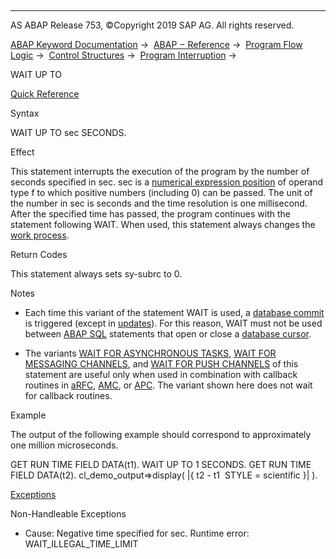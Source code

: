   

* * *

AS ABAP Release 753, ©Copyright 2019 SAP AG. All rights reserved.

[ABAP Keyword Documentation](https://help.sap.com/doc/abapdocu_753_index_htm/7.53/en-US/abenabap.htm) →  [ABAP − Reference](https://help.sap.com/doc/abapdocu_753_index_htm/7.53/en-US/abenabap_reference.htm) →  [Program Flow Logic](https://help.sap.com/doc/abapdocu_753_index_htm/7.53/en-US/abenabap_flow_logic.htm) →  [Control Structures](https://help.sap.com/doc/abapdocu_753_index_htm/7.53/en-US/abencontrol_structures.htm) →  [Program Interruption](https://help.sap.com/doc/abapdocu_753_index_htm/7.53/en-US/abenwait.htm) → 

WAIT UP TO

[Quick Reference](https://help.sap.com/doc/abapdocu_753_index_htm/7.53/en-US/abapwait_shortref.htm)

Syntax

WAIT UP TO sec SECONDS.

Effect

This statement interrupts the execution of the program by the number of seconds specified in sec. sec is a [numerical expression position](https://help.sap.com/doc/abapdocu_753_index_htm/7.53/en-US/abennumerical_expr_position_glosry.htm "Glossary Entry") of operand type f to which positive numbers (including 0) can be passed. The unit of the number in sec is seconds and the time resolution is one millisecond. After the specified time has passed, the program continues with the statement following WAIT. When used, this statement always changes the [work process](https://help.sap.com/doc/abapdocu_753_index_htm/7.53/en-US/abenwork_process_glosry.htm "Glossary Entry").

Return Codes

This statement always sets sy-subrc to 0.

Notes

-   Each time this variant of the statement WAIT is used, a [database commit](https://help.sap.com/doc/abapdocu_753_index_htm/7.53/en-US/abendatabase_commit_glosry.htm "Glossary Entry") is triggered (except in [updates](https://help.sap.com/doc/abapdocu_753_index_htm/7.53/en-US/abenupdate_glosry.htm "Glossary Entry")). For this reason, WAIT must not be used between [ABAP SQL](https://help.sap.com/doc/abapdocu_753_index_htm/7.53/en-US/abenopen_sql_glosry.htm "Glossary Entry") statements that open or close a [database cursor](https://help.sap.com/doc/abapdocu_753_index_htm/7.53/en-US/abendatabase_cursor_glosry.htm "Glossary Entry").
    
-   The variants [WAIT FOR ASYNCHRONOUS TASKS](https://help.sap.com/doc/abapdocu_753_index_htm/7.53/en-US/abapwait_until.htm), [WAIT FOR MESSAGING CHANNELS](https://help.sap.com/doc/abapdocu_753_index_htm/7.53/en-US/abapwait_amc.htm), and [WAIT FOR PUSH CHANNELS](https://help.sap.com/doc/abapdocu_753_index_htm/7.53/en-US/abapwait_apc.htm) of this statement are useful only when used in combination with callback routines in [aRFC](https://help.sap.com/doc/abapdocu_753_index_htm/7.53/en-US/abenarfc_glosry.htm "Glossary Entry"), [AMC](https://help.sap.com/doc/abapdocu_753_index_htm/7.53/en-US/abenamc_glosry.htm "Glossary Entry"), or [APC](https://help.sap.com/doc/abapdocu_753_index_htm/7.53/en-US/abenapc_glosry.htm "Glossary Entry"). The variant shown here does not wait for callback routines.
    

Example

The output of the following example should correspond to approximately one million microseconds.

GET RUN TIME FIELD DATA(t1).
WAIT UP TO 1 SECONDS.
GET RUN TIME FIELD DATA(t2).
cl\_demo\_output=>display( |{ t2 - t1  STYLE = scientific }| ).

[Exceptions](https://help.sap.com/doc/abapdocu_753_index_htm/7.53/en-US/abenabap_language_exceptions.htm)

Non-Handleable Exceptions

-   Cause: Negative time specified for sec.
    Runtime error: WAIT\_ILLEGAL\_TIME\_LIMIT